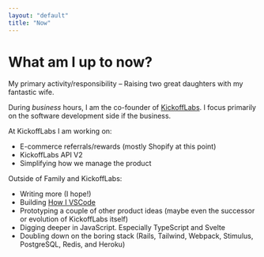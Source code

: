 ```yaml
---
layout: "default"
title: "Now"
---
```

# What am I up to now?

My primary activity/responsibility – Raising two great daughters with my fantastic wife.

During _business_ hours, I am the co-founder of [KickoffLabs](https://kickofflabs.com). I focus primarily on the software development side if the business.

At KickoffLabs I am working on:

- E-commerce referrals/rewards (mostly Shopify at this point)
- KickoffLabs API V2
- Simplifying how we manage the product

Outside of Family and KickoffLabs:

- Writing more (I hope!)
- Building [How I VSCode](https://howivscode.com)
- Prototyping a couple of other product ideas (maybe even the successor or evolution of KickoffLabs itself)
- Digging deeper in JavaScript. Especially TypeScript and Svelte
- Doubling down on the boring stack (Rails, Tailwind, Webpack, Stimulus, PostgreSQL, Redis, and Heroku)
